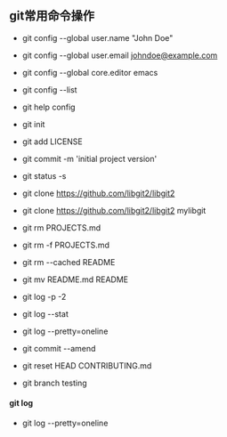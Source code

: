 ## git常用命令操作

- git config --global user.name "John Doe"
- git config --global user.email johndoe@example.com
- git config --global core.editor emacs
- git config --list
- git help config


- git init
- git add LICENSE
- git commit -m 'initial project version'
- git status -s
- git clone https://github.com/libgit2/libgit2
- git clone https://github.com/libgit2/libgit2 mylibgit

- git rm PROJECTS.md
- git rm -f PROJECTS.md
- git rm --cached README
- git mv README.md README

- git log -p -2
- git log --stat
- git log --pretty=oneline

- git commit --amend

- git reset HEAD CONTRIBUTING.md

- git branch testing

#### git log
- git log --pretty=oneline